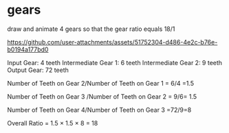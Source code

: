 # gears
 draw and animate 4 gears so that the gear ratio equals 18/1
 
https://github.com/user-attachments/assets/51752304-d486-4e2c-b76e-b0194a177bd0

Input Gear: 4 teeth
Intermediate Gear 1: 6 teeth
Intermediate Gear 2: 9 teeth
Output Gear: 72 teeth




Number of Teeth on Gear 2/Number of Teeth on Gear 1 = 6/4 =1.5


Number of Teeth on Gear 3 /Number of Teeth on Gear 2 = 9/6= 1.5


Number of Teeth on Gear 4/Number of Teeth on Gear 3 =72/9=8


Overall Ratio = 1.5 × 1.5 × 8 = 18

